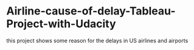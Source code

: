 # Airline-cause-of-delay-Tableau-Project-with-Udacity
this project shows some reason for the delays in US airlines and airports 
